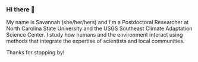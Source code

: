 ### Hi there 👋

My name is Savannah (she/her/hers) and I'm a Postdoctoral Researcher at North Carolina State University and the USGS Southeast Climate Adaptation Science Center.  I study how humans and the environment interact using methods that integrate the expertise of scientists and local communities.

Thanks for stopping by!
